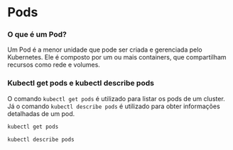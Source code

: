 # Pods

### O que é um Pod?

Um Pod é a menor unidade que pode ser criada e gerenciada pelo Kubernetes. Ele é composto por um ou mais containers, que compartilham recursos como rede e volumes.

### Kubectl get pods e kubectl describe pods

O comando `kubectl get pods` é utilizado para listar os pods de um cluster. Já o comando `kubectl describe pods` é utilizado para obter informações detalhadas de um pod.

```bash
kubectl get pods
```

```bash
kubectl describe pods
```

